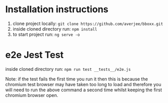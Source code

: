 # Installation instructions

1) clone project locally: `git clone https://github.com/averjee/bboxx.git`
2) inside cloned directory run: `npm install`
3) to start project run: `ng serve -o`

# e2e Jest Test

inside cloned directory run: `npm run test __tests__/e2e.js`

Note: if the test fails the first time you run it then this is because the chromium test browser may have taken too long to load and therefore you will need to run the above command a second time whilst keeping the first chromium browser open.
